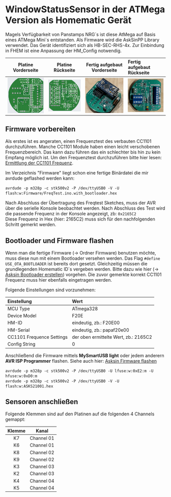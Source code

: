 # WindowStatusSensor in der ATMega Version als Homematic Gerät
Magels Verfügbarkeit von Panstamps NRG´s ist diese AtMega auf Basis eines ATMega Mini´s entstanden. Als Firmware wird die AskSinPP Library verwendet. Das Gerät identifiziert sich als HB-SEC-RHS-4x. Zur Einbindung in FHEM ist eine Anpassung der HM_Config notwendig.

Platine Vorderseite              |  Platine Rückseite             | Fertig aufgebaut Vorderseite      | Fertig aufgebaut Rückseite
:-------------------------------:|:------------------------------:|:---------------------------------:|:-----------------------------
![](CircuitFiles/front_1.3.png)  | ![](CircuitFiles/back_1.3.png) | ![](CircuitFiles/fertig_top1.jpeg) | ![](CircuitFiles/fertig_bottom1.jpeg)

## Firmware vorbereiten
Als erstes ist es angeraten, einen Frequenztest des verbauten CC1101 durchzuführen. Manche CC1101 Module haben einen leicht verschobenen Frequenzbereich. Das kann dazu führen das ein schlechter bis hin zu kein Empfang möglich ist. Um den Frequenztest durchzuführen bitte hier lesen: [Ermittlung der CC1101 Frequenz](https://asksinpp.de/Grundlagen/FAQ/Fehlerhafte_CC1101.html#ermittlung-der-cc1101-frequenz).  

Im Verzeichnis "Firmware" liegt schon eine fertige Binärdatei die mir avrdude geflashed werden kann:

    avrdude -p m328p -c stk500v2 -P /dev/ttyUSB0 -V -U flash:w:Firmware/FreqTest.ino.with_bootloader.hex

Nach Abschluss der Übertragung des Freqtest Sketches, muss der AVR über die serielle Konsole beobachtet werden. Nach Abschluss des Test wird die passende Frequenz in der Konsole angezeigt, zb: <code>0x2165C2</code>  
Diese Frequenz in Hex (hier: 2165C2) muss sich für den nachfolgenden Schritt gemerkt werden. 

## Bootloader und Firmware flashen
Wenn man die fertige Firmware (-> Ordner Firmware) benutzen möchte, muss diese nun mit einem Bootloader versehen werden. Das Flag <code>#define USE_OTA_BOOTLOADER</code> ist bereits dort gesetzt. Gleichzeitig müssen die grundlegenden Homematic ID´s vergeben werden. Bitte dazu wie hier (-> [Asksin Bootloader erstellen](https://asksinpp.de/Grundlagen/02_software.html#bootloader-erstellen)) vorgehen. Die zuvor gemerkte korrekt CC1101 Frequenz muss hier ebenfalls eingetragen werden.   

Folgende Einstellungen sind vorzunehmen:

| Einstellung | Wert     |
|:----------- |:-------- |
| MCU Type    | ATmega328|
| Device Model| F20E     |
| HM-ID       | eindeutig, zb.: F20E00 |
| HM-Serial   | eindeutig, zb.: papaf20e00 |
| CC1101 Frequence Settings | der oben ermittelte Wert, zb.: 2165C2 |
| Config String | 0 |

Anschließend die Firmware mittels **MySmartUSB light** oder jedem anderern **AVR ISP Programmer** flashen. Siehe auch hier: [Asksin Firmware flashen](https://asksinpp.de/Grundlagen/02_software.html#bootloader-flashen)

    avrdude -p m328p -c stk500v2 -P /dev/ttyUSB0 -U lfuse:w:0xE2:m -U hfuse:w:0xD0:m
    avrdude -p m328p -c stk500v2 -P /dev/ttyUSB0 -V -U flash:w:ASKS21001.hex

## Sensoren anschließen
Folgende Klemmen sind auf den Platinen auf die folgenden 4 Channels gemappt:  

| Klemme | Kanal |
|:------:|:-----:|
| K7 | Channel 01|
| K6 | Channel 01|
| K8 | Channel 02|
| K9 | Channel 02|
| K3 | Channel 03|
| K2 | Channel 03|
| K4 | Channel 04|
| K5 | Channel 04|